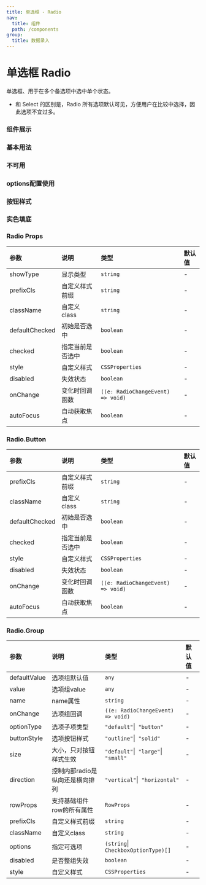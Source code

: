 ```yaml
---
title: 单选框 - Radio
nav:
  title: 组件
  path: /components
group:
  title: 数据录入
---
```


# 单选框 Radio

单选框、用于在多个备选项中选中单个状态。

- 和 Select 的区别是，Radio 所有选项默认可见，方便用户在比较中选择，因此选项不宜过多。

### 组件展示
<code src="./demos/basic.tsx"></code>

### 基本用法
<code src="./demos/danger.tsx"></code>

### 不可用
<code src="./demos/disabled.tsx"></code>

### options配置使用
<code src="./demos/radiogroup-options.tsx"></code>

### 按钮样式
<code src="./demos/radiobutton.tsx"></code>

### 实色填底
<code src="./demos/radiobutton-solid.tsx"></code>

### Radio Props

| 参数 | 说明 | 类型 | 默认值 |
| :--- | :--- | :--- | :----- |
| showType      | 显示类型 | `string`  | -      |
| prefixCls      | 自定义样式前缀 | `string`  | -      |
| className      | 自定义class | `string`  | -      |
| defaultChecked      | 初始是否选中 | `boolean`  | -      |
| checked      | 指定当前是否选中 | `boolean`  | -      |
| style      | 自定义样式 | `CSSProperties`  | -      |
| disabled      | 失效状态 | `boolean`  | -      |
| onChange      | 变化时回调函数 | `((e: RadioChangeEvent) => void)`  | -      |
| autoFocus      | 自动获取焦点 | `boolean`  | -      |


### Radio.Button

| 参数 | 说明 | 类型 | 默认值 |
| :--- | :--- | :--- | :----- |
| prefixCls      | 自定义样式前缀 | `string`  | -      |
| className      | 自定义class | `string`  | -      |
| defaultChecked      | 初始是否选中 | `boolean`  | -      |
| checked      | 指定当前是否选中 | `boolean`  | -      |
| style      | 自定义样式 | `CSSProperties`  | -      |
| disabled      | 失效状态 | `boolean`  | -      |
| onChange      | 变化时回调函数 | `((e: RadioChangeEvent) => void)`  | -      |
| autoFocus      | 自动获取焦点 | `boolean`  | -      |


### Radio.Group

| 参数 | 说明 | 类型 | 默认值 |
| :--- | :--- | :--- | :----- |
| defaultValue      | 选项组默认值 | `any`  | -      |
| value      | 选项组value | `any`  | -      |
| name      | name属性 | `string`  | -      |
| onChange      | 选项组回调 | `((e: RadioChangeEvent) => void)`  | -      |
| optionType      | 选项子项类型 | `"default"`\|` "button"`  | -      |
| buttonStyle      | 选项按钮样式 | `"outline"`\|` "solid"`  | -      |
| size      | 大小，只对按钮样式生效 | `"default"`\|` "large"`\|` "small"`  | -      |
| direction      | 控制内部radio是纵向还是横向排列 | `"vertical"`\|` "horizontal"`  | -      |
| rowProps      | 支持基础组件row的所有属性 | `RowProps`  | -      |
| prefixCls      | 自定义样式前缀 | `string`  | -      |
| className      | 自定义class | `string`  | -      |
| options      | 指定可选项 | `(string`\|` CheckboxOptionType)[]`  | -      |
| disabled      | 是否整组失效 | `boolean`  | -      |
| style      | 自定义样式 | `CSSProperties`  | -      |


### 
